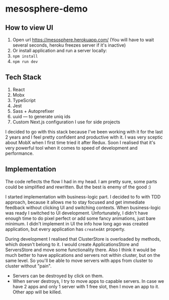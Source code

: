 # mesosphere-demo

## How to view UI
1. Open url https://mesosphere.herokuapp.com/ (You will have to wait several seconds, heroku freezes server if it's inactive)
2. Or install application and run a server locally:
  1. `npm install`
  2. `npm run dev`

## Tech Stack
1. React
2. Mobx
3. TypeScript
4. Jest
5. Sass + Autoprefixer
6. uuid — to generate uniq ids
7. Custom Next.js configuration I use for side projects

I decided to go with this stack because I've been working with it for the last 2 years and I feel pretty confident and productive with it.
I was very sceptic about MobX when I first time tried it after Redux. Soon I realised that it's very powerful tool when it comes to speed of development and performance.

## Implementation
The code reflects the flow I had in my head. I am pretty sure, some parts could be simplified and rewritten. But the best is enemy of the good :)

I started implementation with business-logic part. I decided to fo with TDD approach, because it allows me to stay focused and get immediate feedback without clicking UI and switching contexts. When business-logic was ready I switched to UI development. Unfortunately, I didn't have enough time to do pixel perfect or add some fancy animations, just bare minimum.
I didn't implement in UI the info how long ago was created application, but every application has `createdAt` property.

During development I realised that ClusterStore is overloaded by methods, which doesn't belong to it. I would create ApplicationsStore and ServersStore and move some functionality there. Also I think it would be much better to have applications and servers not within cluster, but on the same level. So you'll be able to move servers with apps from cluster to cluster without "pain".

- Servers can be destroyed by click on them.
- When server destroys, I try to move apps to capable servers. In case we have 2 apps and only 1 server with 1 free slot, then I move an app to it. Other app will be killed.
